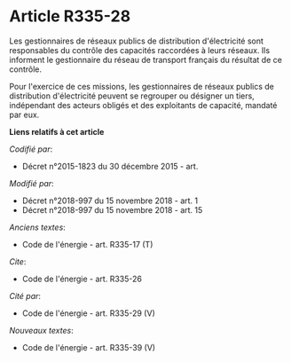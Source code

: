 # Article R335-28

Les gestionnaires de réseaux publics de distribution d'électricité sont responsables du contrôle des capacités raccordées à
leurs réseaux. Ils informent le gestionnaire du réseau de transport français du résultat de ce contrôle.

Pour l'exercice de ces missions, les gestionnaires de réseaux publics de distribution d'électricité peuvent se regrouper ou
désigner un tiers, indépendant des acteurs obligés et des exploitants de capacité, mandaté par eux.

**Liens relatifs à cet article**

_Codifié par_:

  - Décret n°2015-1823 du 30 décembre 2015 - art.

_Modifié par_:

  - Décret n°2018-997 du 15 novembre 2018 - art. 1
  - Décret n°2018-997 du 15 novembre 2018 - art. 15

_Anciens textes_:

  - Code de l'énergie - art. R335-17 (T)

_Cite_:

  - Code de l'énergie - art. R335-26

_Cité par_:

  - Code de l'énergie - art. R335-29 (V)

_Nouveaux textes_:

  - Code de l'énergie - art. R335-39 (V)
